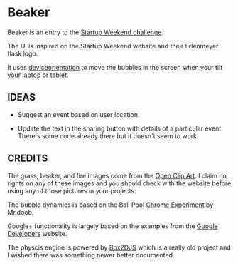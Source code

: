 # Beaker

Beaker is an entry to the [Startup Weekend challenge](https://www.facebook.com/startupweekend/app_183778415022263).

The UI is inspired on the Startup Weekend website and their Erlenmeyer flask logo.

It uses [deviceorientation](http://dev.w3.org/geo/api/spec-source-orientation.html) to move the bubbles in the screen when your tilt your laptop or tablet.

## IDEAS

* Suggest an event based on user location.

* Update the text in the sharing button with details of a particular event. There's some code already there but it doesn't seem to work.

## CREDITS

The grass, beaker, and fire images come from the [Open Clip Art](http://openclipart.org). I claim no rights on any of these images and you should check with the website before using any of those pictures in your projects.

The bubble dynamics is based on the Ball Pool [Chrome Experiment](http://www.chromeexperiments.com/detail/ball-pool/) by Mr.doob.

Google+ functionality is largely based on the examples from the [Google Developers](https://developers.google.com/+) website.

The physcis engine is powered by [Box2DJS](http://box2d-js.sourceforge.net/) which is a really old project and I wished there was something newer better documented.
